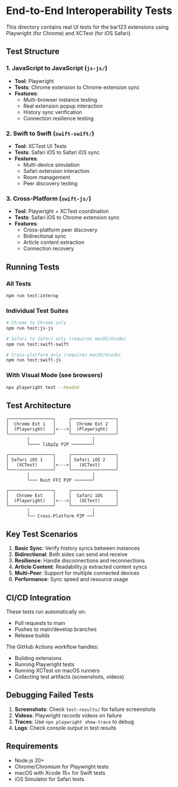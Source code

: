 # End-to-End Interoperability Tests

This directory contains real UI tests for the bar123 extensions using Playwright (for Chrome) and XCTest (for iOS Safari).

## Test Structure

### 1. JavaScript to JavaScript (`js-js/`)
- **Tool**: Playwright
- **Tests**: Chrome extension to Chrome extension sync
- **Features**:
  - Multi-browser instance testing
  - Real extension popup interaction
  - History sync verification
  - Connection resilience testing

### 2. Swift to Swift (`swift-swift/`)
- **Tool**: XCTest UI Tests
- **Tests**: Safari iOS to Safari iOS sync
- **Features**:
  - Multi-device simulation
  - Safari extension interaction
  - Room management
  - Peer discovery testing

### 3. Cross-Platform (`swift-js/`)
- **Tool**: Playwright + XCTest coordination
- **Tests**: Safari iOS to Chrome extension sync
- **Features**:
  - Cross-platform peer discovery
  - Bidirectional sync
  - Article content extraction
  - Connection recovery

## Running Tests

### All Tests
```bash
npm run test:interop
```

### Individual Test Suites
```bash
# Chrome to Chrome only
npm run test:js-js

# Safari to Safari only (requires macOS/Xcode)
npm run test:swift-swift

# Cross-platform only (requires macOS/Xcode)
npm run test:swift-js
```

### With Visual Mode (see browsers)
```bash
npx playwright test --headed
```

## Test Architecture

```
┌─────────────────┐     ┌─────────────────┐
│  Chrome Ext 1   │     │  Chrome Ext 2   │
│  (Playwright)   │<--->│  (Playwright)   │
└─────────────────┘     └─────────────────┘
        │                        │
        └──── libp2p P2P ────────┘

┌─────────────────┐     ┌─────────────────┐
│ Safari iOS 1    │     │ Safari iOS 2    │
│   (XCTest)      │<--->│   (XCTest)      │
└─────────────────┘     └─────────────────┘
        │                        │
        └─── Rust FFI P2P ───────┘

┌─────────────────┐     ┌─────────────────┐
│   Chrome Ext    │     │  Safari iOS     │
│  (Playwright)   │<--->│   (XCTest)      │
└─────────────────┘     └─────────────────┘
        │                        │
        └── Cross-Platform P2P ──┘
```

## Key Test Scenarios

1. **Basic Sync**: Verify history syncs between instances
2. **Bidirectional**: Both sides can send and receive
3. **Resilience**: Handle disconnections and reconnections
4. **Article Content**: Readability.js extracted content syncs
5. **Multi-Peer**: Support for multiple connected devices
6. **Performance**: Sync speed and resource usage

## CI/CD Integration

These tests run automatically on:
- Pull requests to main
- Pushes to main/develop branches
- Release builds

The GitHub Actions workflow handles:
- Building extensions
- Running Playwright tests
- Running XCTest on macOS runners
- Collecting test artifacts (screenshots, videos)

## Debugging Failed Tests

1. **Screenshots**: Check `test-results/` for failure screenshots
2. **Videos**: Playwright records videos on failure
3. **Traces**: Use `npx playwright show-trace` to debug
4. **Logs**: Check console output in test results

## Requirements

- Node.js 20+
- Chrome/Chromium for Playwright tests
- macOS with Xcode 15+ for Swift tests
- iOS Simulator for Safari tests